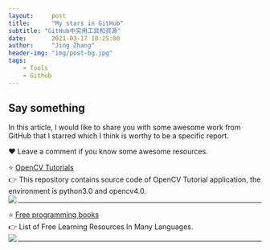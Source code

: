 ```yaml
---
layout:     post
title:      "My stars in GitHub"
subtitle: "GitHub中实用工具和资源"
date:       2021-03-17 10:25:00
author:     "Jing Zhang"
header-img: "img/post-bg.jpg"
tags:
    - Tools
    - Github
---
```


## Say something

In this article, I would like to share you with some awesome work from GitHub that I starred which I think is worthy to be a specific report. 

❤️ Leave a comment if you know some awesome resources.<br>



⭐ [OpenCV Tutorials](https://github.com/JimmyHHua/opencv_tutorials)    
👉 This repository contains source code of OpenCV Tutorial application, the environment is python3.0 and opencv4.0.    
 <img align="left" src="https://img.shields.io/github/stars/JimmyHHua/opencv_tutorials?style=social">   
 
---
⭐ [Free programming books](https://github.com/EbookFoundation/free-programming-books)     
👉 List of Free Learning Resources In Many Languages.    
 <img align="left" src="https://img.shields.io/github/stars/EbookFoundation/free-programming-books?style=social">      

---
